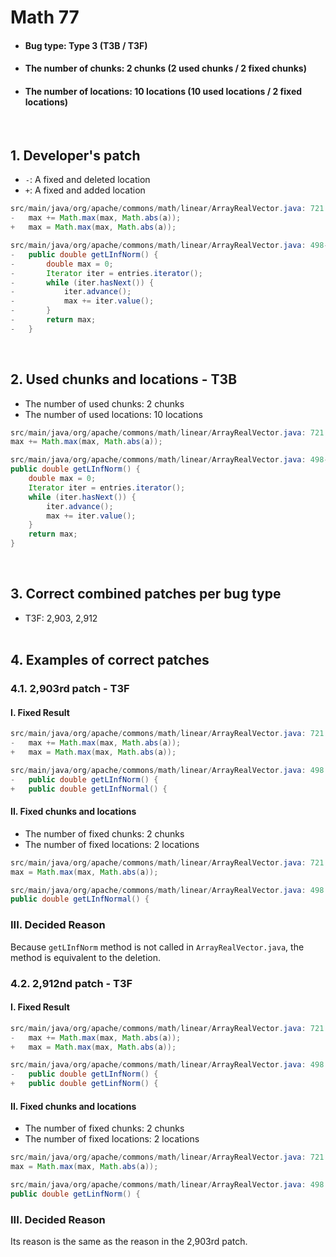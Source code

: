 # Math 77
* <h4>Bug type: Type 3 (T3B / T3F)</h4>
* <h4>The number of chunks: 2 chunks (2 used chunks / 2 fixed chunks)</h4>
* <h4>The number of locations: 10 locations (10 used locations / 2 fixed locations)</h4>
<br>

## 1. Developer's patch
* `-`: A fixed and deleted location
* `+`: A fixed and added location
```java
src/main/java/org/apache/commons/math/linear/ArrayRealVector.java: 721
-   max += Math.max(max, Math.abs(a));
+   max = Math.max(max, Math.abs(a));
```

```java
src/main/java/org/apache/commons/math/linear/ArrayRealVector.java: 498-506
-   public double getLInfNorm() {
-       double max = 0;
-       Iterator iter = entries.iterator();
-       while (iter.hasNext()) {
-           iter.advance();
-           max += iter.value();
-       }
-       return max;
-   }
```
<br>

## 2. Used chunks and locations - T3B
* The number of used chunks: 2 chunks
* The number of used locations: 10 locations
```java
src/main/java/org/apache/commons/math/linear/ArrayRealVector.java: 721
max += Math.max(max, Math.abs(a));
```

```java
src/main/java/org/apache/commons/math/linear/ArrayRealVector.java: 498-506
public double getLInfNorm() {
    double max = 0;
    Iterator iter = entries.iterator();
    while (iter.hasNext()) {
        iter.advance();
        max += iter.value();
    }
    return max;
}
```
<br>

## 3. Correct combined patches per bug type
* T3F: 2,903, 2,912
<br><br>

## 4. Examples of correct patches
### 4.1. 2,903rd patch - T3F
#### I. Fixed Result
```java
src/main/java/org/apache/commons/math/linear/ArrayRealVector.java: 721
-   max += Math.max(max, Math.abs(a));
+   max = Math.max(max, Math.abs(a));
```

```java
src/main/java/org/apache/commons/math/linear/ArrayRealVector.java: 498
-   public double getLInfNorm() {
+   public double getLInfNormal() {
```

#### II. Fixed chunks and locations
* The number of fixed chunks: 2 chunks
* The number of fixed locations: 2 locations
```java
src/main/java/org/apache/commons/math/linear/ArrayRealVector.java: 721
max = Math.max(max, Math.abs(a));
```

```java
src/main/java/org/apache/commons/math/linear/ArrayRealVector.java: 498
public double getLInfNormal() {
```

### III. Decided Reason
Because ```getLInfNorm``` method is not called in ```ArrayRealVector.java```, the method is equivalent to the deletion.
<br>

### 4.2. 2,912nd patch - T3F
#### I. Fixed Result
```java
src/main/java/org/apache/commons/math/linear/ArrayRealVector.java: 721
-   max += Math.max(max, Math.abs(a));
+   max = Math.max(max, Math.abs(a));
```

```java
src/main/java/org/apache/commons/math/linear/ArrayRealVector.java: 498
-   public double getLInfNorm() {
+   public double getLinfNorm() {
```

#### II. Fixed chunks and locations
* The number of fixed chunks: 2 chunks
* The number of fixed locations: 2 locations
```java
src/main/java/org/apache/commons/math/linear/ArrayRealVector.java: 721
max = Math.max(max, Math.abs(a));
```

```java
src/main/java/org/apache/commons/math/linear/ArrayRealVector.java: 498
public double getLinfNorm() {
```

### III. Decided Reason
Its reason is the same as the reason in the 2,903rd patch.
<br><br>